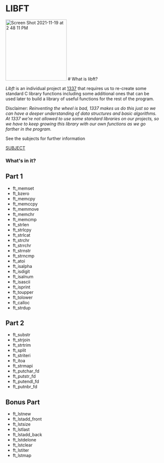 # LIBFT

<img width="200" alt="Screen Shot 2021-11-19 at 2 48 11 PM" src="https://user-images.githubusercontent.com/49567393/142633153-611308fc-6fbc-4bd8-bf70-0d99b910886c.png">
# What is libft?

*Libft* is an individual project at [1337](https://1337.ma) that requires us to re-create some standard C library functions including some additional ones that can be used later to build a library of useful functions for the rest of the program.

Disclaimer: *Reinventing the wheel is bad, 1337 makes us do this just so we can have a deeper understanding of data structures and basic algorithms. At 1337 we're not allowed to use some standard libraries on our projects, so we have to keep growing this library with our own functions as we go farther in the program.*

See the subjects for further information

[SUBJECT](subject/en.subject.pdf)


### What's in it?

## Part 1

- ft_memset
- ft_bzero
- ft_memcpy
- ft_memccpy
- ft_memmove
- ft_memchr
- ft_memcmp
- ft_strlen
- ft_strlcpy
- ft_strlcat
- ft_strchr
- ft_strrchr
- ft_strnstr
- ft_strncmp
- ft_atoi
- ft_isalpha
- ft_isdigit
- ft_isalnum
- ft_isascii
- ft_isprint
- ft_toupper
- ft_tolower
- ft_calloc
- ft_strdup

## Part 2

- ft_substr
- ft_strjoin
- ft_strtrim
- ft_split
- ft_striteri
- ft_itoa
- ft_strmapi
- ft_putchar_fd
- ft_putstr_fd
- ft_putendl_fd
- ft_putnbr_fd

## Bonus Part

* ft_lstnew
* ft_lstadd_front
* ft_lstsize
* ft_lstlast
* ft_lstadd_back
* ft_lstdelone
* ft_lstclear
* ft_lstiter
* ft_lstmap

